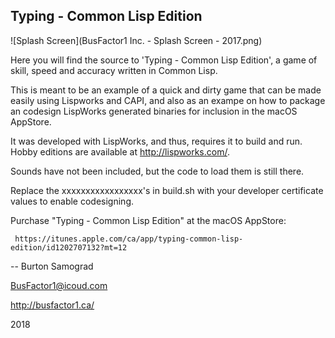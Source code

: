 Typing - Common Lisp Edition
---

![Splash Screen](BusFactor1 Inc. - Splash Screen - 2017.png)

Here you will find the source to 'Typing - Common Lisp Edition', a
game of skill, speed and accuracy written in Common Lisp.

This is meant to be an example of a quick and dirty game that can be
made easily using Lispworks and CAPI, and also as an exampe on how to
package an codesign LispWorks generated binaries for inclusion in the
macOS AppStore.

It was developed with LispWorks, and thus, requires it to build
and run. Hobby editions are available at http://lispworks.com/.

Sounds have not been included, but the code to load them is still there.

Replace the xxxxxxxxxxxxxxxxx's in build.sh with your developer
certificate values to enable codesigning.

Purchase "Typing - Common Lisp Edition" at the macOS AppStore:

	 https://itunes.apple.com/ca/app/typing-common-lisp-edition/id1202707132?mt=12
	 
--
Burton Samograd

BusFactor1@icoud.com

http://busfactor1.ca/

2018
